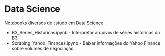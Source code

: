 # Data Science
Notebooks diversos de estudo em Data Science

- B3_Series_Historicas.ipynb - Interpretar arquivos de séries históricas da B3
- Scraping_Yahoo_Finances.ipynb - Baixar informações do Yahoo Finance sobre volumes de negociação
